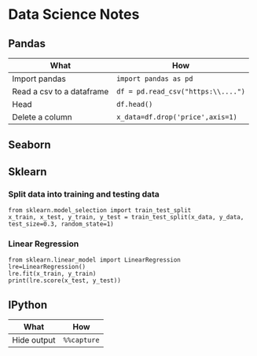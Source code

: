 # Data Science Notes

## Pandas

|  What  |  How  |
|----|----|
| Import pandas| `import pandas as pd` |
| Read a csv to a dataframe | `df = pd.read_csv("https:\\....")` |
| Head | `df.head()` |
| Delete a column | `x_data=df.drop('price',axis=1)` |

## Seaborn

## Sklearn

### Split data into training and testing data 
```
from sklearn.model_selection import train_test_split
x_train, x_test, y_train, y_test = train_test_split(x_data, y_data, test_size=0.3, random_state=1)
```
### Linear Regression
```
from sklearn.linear_model import LinearRegression
lre=LinearRegression()
lre.fit(x_train, y_train)
print(lre.score(x_test, y_test))
```

## IPython

|  What  |  How  |
|----|----|
| Hide output| `%%capture` |
